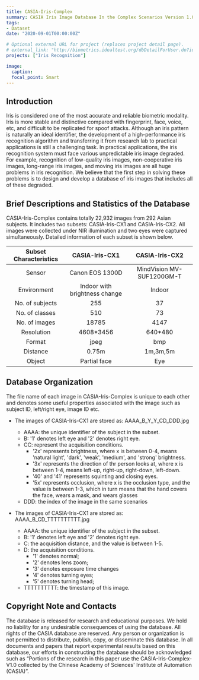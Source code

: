 ```yaml
---
title: CASIA-Iris-Complex
summary: CASIA Iris Image Database In the Complex Scenarios Version 1.0 
tags:
- Dataset
date: "2020-09-01T00:00:00Z"

# Optional external URL for project (replaces project detail page).
# external_link: "http://biometrics.idealtest.org/dbDetailForUser.do?id=4"
projects: ["Iris Recognition"]

image:
  caption: 
  focal_point: Smart
---
```


## Introduction

Iris is considered one of the most accurate and reliable biometric modality. Iris is more stable and distinctive compared with fingerprint, face, voice, etc, and difficult to be replicated for spoof attacks. Although an iris pattern is naturally an ideal identifier, the development of a high-performance iris recognition algorithm and transferring it from research lab to practical applications is still a challenging task. In practical applications, the iris recognition system must face various unpredictable iris image degraded. For example, recognition of low-quality iris images, non-cooperative iris images, long-range iris images, and moving iris images are all huge problems in iris recognition. We believe that the first step in solving these problems is to design and develop a database of iris images that includes all of these degraded.

## Brief Descriptions and Statistics of the Database

CASIA-Iris-Complex contains totally 22,932 images from 292 Asian subjects. It includes two subsets: CASIA-Iris-CX1 and CASIA-Iris-CX2. All images were collected under NIR illumination and two eyes were captured simultaneously. Detailed information of each subset is shown below.

| Subset Characteristics |         CASIA-Iris-CX1          |        CASIA-Iris-CX2        |
| :--------------------: | :-----------------------------: | :--------------------------: |
|         Sensor         |         Canon EOS 1300D         | MindVision    MV-SUF1200GM-T |
|      Environment       | Indoor with   brightness change |            Indoor            |
|    No. of subjects     |               255               |              37              |
|     No. of classes     |               510               |              73              |
|     No. of images      |              18785              |             4147             |
|       Resolution       |           4608\*3456            |           640\*480           |
|         Format         |              jpeg               |             bmp              |
|        Distance        |             0\.75m              |           1m,3m,5m           |
|         Object         |          Partial face           |             Eye              |

<!-- ### CASIA-Iris-CX1

CASIA-Iris-CX1 was designed to research destortion caused by subject such as pupil dilation, strabismus, and occlusion. Partial face images were captured with a modified Canon EOS 1300D camera which Infrared cut-off filters was changed by Infrared passing filters. All collection work was finished indoors, and both visible light source and near-infrared light source are used for illumination.
![environment and equipment](./cx1camera.png)

For pupil dilation, we change the brightness of ambient light (within safe range) to stimulate pupil variety. Visible light changes can not recorded by modified cameras, so the brightness of the image is constant. In addition, we also collected images of natural light sources. Due to the long continent period, the environment includes noon, dusk, sunny and cloudy.

For strabismus, we placed five targets behind the camera, respectively at the left, top left, top, top right, and right positions. Looking at these targets will cause a squint of about 45 degrees.

For occlusion, we require volunteers to wear glasses. During the acquisition process, the near-infrared light source is randomly moved to generate light spot. Meanwhile some glasses also have stains on the surface to occlude iris. Another type of occlusion comes from the person being collected. We asked the person to actively squint or close their eyes and take images of these states. We noticed a more interesting problem is that for some elderly people, their eyelids will naturally sag, resulting in very serious occlusion, which is a huge challenge that has to be faced.

In addition, both defocus and motion blur are inevitable during the acquisition process, and we retain these images for research on related issues.

### CASIA-Iris-CX2

Distant mainly explores the problems of iris recognition in long distance situations. We use our own long-range iris acquisition device, which can collect high-resolution iris images at a distance of 1-6m. The acquisition environment and acquisition equipment are shown below.
![environment and equipment](./cx2camera.png)

This device includes a lens that can quickly zoom within a certain range, so it can take continuous zoom images, that is, a sequence of images from blurred to clear to blurred, which can be used for research on the determination and enhancement of blurred images.
We note that one of the difficulties in long-range iris recognition is near-infrared illumination. The position of the target in long-distant iris recognition is uncertain, and it is difficult for the near-infrared light source placed adjacent to the camera to make the target accurately exposed. To this end, we have taken some over-exposed and under-exposed images, hoping to solve this practical problem. Specifically, we did not really adjust the intensity of the light source, but simulated the problem by changing the camera exposure time (8ms ~ 35ms), so that the exposure time can be used to quantitatively describe the degree of exposure.
In addition, considering that the target has a lower degree of cooperation in long-range iris recognition, we also require the subject to achieve the effect of squinting by moving the head and rotating the eyeball. -->

## Database Organization

The file name of each image in CASIA-Iris-Complex is unique to each other and denotes some useful properties associated with the image such as subject ID, left/right eye, image ID etc.

- The images of CASIA-Iris-CX1 are stored as: AAAA_B_Y_Y_CD_DDD.jpg
  - AAAA: the unique identifier of the subject in the subset.
  - B: '1' denotes left eye and '2' denotes right eye.
  - CC: represent the acquisition conditions.
    - '2x' represents brightness, where x is between 0-4, means 'natural light', 'dark', 'weak', 'medium', and 'strong' brightness.
    - '3x' represents the direction of thr person looks at, where x is between 1-4,  means left-up, right-up, right-down, left-down.
    - '40' and '41' represents squinting and closing eyes.
    - '5x' represents occlusion, where x is the occlusion type, and the value is between 1-3, which in turn means that the hand covers the face, wears a mask, and wears glasses
  - DDD: the index of the image in the same scenarios

- The images of CASIA-Iris-CX1 are stored as: AAAA_B_CD_TTTTTTTTTT.jpg
  - AAAA: the unique identifier of the subject in the subset.
  - B: '1' denotes left eye and '2' denotes right eye.
  - C: the acquisition distance, and the value is between 1-5.
  - D: the acquisition conditions.
    - '1' denotes normal;
    - '2' denotes lens zoom;
    - '3' denotes exposure time changes
    - '4' denotes turning eyes;
    - '5' denotes turning head;
  - TTTTTTTTTT: the timestamp of this image.

## Copyright Note and Contacts

The database is released for research and educational purposes. We hold no liability for any undesirable consequences of using the database. All rights of the CASIA database are reserved. Any person or organization is not permitted to distribute, publish, copy, or disseminate this database. In all documents and papers that report experimental results based on this database, our efforts in constructing the database should be acknowledged such as “Portions of the research in this paper use the CASIA-Iris-Complex-V1.0 collected by the Chinese Academy of Sciences' Institute of Automation (CASIA)”.